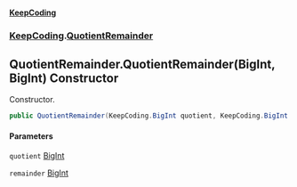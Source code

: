 #### [KeepCoding](index.md 'index')
### [KeepCoding](KeepCoding.md 'KeepCoding').[QuotientRemainder](QuotientRemainder.md 'KeepCoding.QuotientRemainder')
## QuotientRemainder.QuotientRemainder(BigInt, BigInt) Constructor
Constructor.  
```csharp
public QuotientRemainder(KeepCoding.BigInt quotient, KeepCoding.BigInt remainder);
```
#### Parameters
<a name='KeepCoding.QuotientRemainder.QuotientRemainder(KeepCoding.BigInt.KeepCoding.BigInt).quotient'></a>
`quotient` [BigInt](BigInt.md 'KeepCoding.BigInt')  
  
<a name='KeepCoding.QuotientRemainder.QuotientRemainder(KeepCoding.BigInt.KeepCoding.BigInt).remainder'></a>
`remainder` [BigInt](BigInt.md 'KeepCoding.BigInt')  
  
